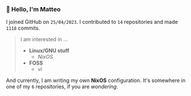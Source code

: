 ### 👋 Hello, I'm Matteo

I joined GitHub on `25/04/2023`.
I contributed to `14` repositories and made `1118` commits.

> I am interested in ...
> 
> - **Linux/GNU stuff**
>     - *NixOS*
> - **FOSS**
>   - *vi*

And currently, I am writing my own **NixOS** configuration. It's somewhere in one of my `6` repositories, if you are *wondering*.
